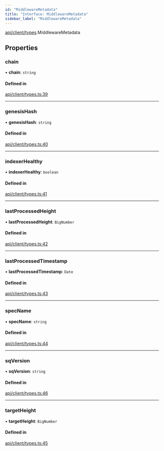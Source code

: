 ```yaml
---
id: "MiddlewareMetadata"
title: "Interface: MiddlewareMetadata"
sidebar_label: "MiddlewareMetadata"
---
```


[api/client/types](../../../../../modules/API/Client/Types/Types.md).MiddlewareMetadata

## Properties

### chain

• **chain**: `string`

#### Defined in

[api/client/types.ts:39](https://github.com/PolymeshAssociation/polymesh-sdk/blob/3cc570ade/src/api/client/types.ts#L39)

___

### genesisHash

• **genesisHash**: `string`

#### Defined in

[api/client/types.ts:40](https://github.com/PolymeshAssociation/polymesh-sdk/blob/3cc570ade/src/api/client/types.ts#L40)

___

### indexerHealthy

• **indexerHealthy**: `boolean`

#### Defined in

[api/client/types.ts:41](https://github.com/PolymeshAssociation/polymesh-sdk/blob/3cc570ade/src/api/client/types.ts#L41)

___

### lastProcessedHeight

• **lastProcessedHeight**: `BigNumber`

#### Defined in

[api/client/types.ts:42](https://github.com/PolymeshAssociation/polymesh-sdk/blob/3cc570ade/src/api/client/types.ts#L42)

___

### lastProcessedTimestamp

• **lastProcessedTimestamp**: `Date`

#### Defined in

[api/client/types.ts:43](https://github.com/PolymeshAssociation/polymesh-sdk/blob/3cc570ade/src/api/client/types.ts#L43)

___

### specName

• **specName**: `string`

#### Defined in

[api/client/types.ts:44](https://github.com/PolymeshAssociation/polymesh-sdk/blob/3cc570ade/src/api/client/types.ts#L44)

___

### sqVersion

• **sqVersion**: `string`

#### Defined in

[api/client/types.ts:46](https://github.com/PolymeshAssociation/polymesh-sdk/blob/3cc570ade/src/api/client/types.ts#L46)

___

### targetHeight

• **targetHeight**: `BigNumber`

#### Defined in

[api/client/types.ts:45](https://github.com/PolymeshAssociation/polymesh-sdk/blob/3cc570ade/src/api/client/types.ts#L45)
